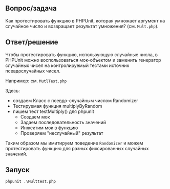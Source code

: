 ## Вопрос/задача

Как протестировать функцию в PHPUnit, которая умножает аргумент на случайное число 
и возвращает результат умножения? (см. ``Mult.php``).

##  Ответ/решение

Чтобы протестировать функцию, использующую случайные числа, 
в PHPUnit можно воспользоваться мок-объектом и заменить генератор случайных 
чисел на контролируемый тестами источник псевдослучайных чисел.

Например:
см. ``MutlTest.php``

Здесь:  
- создаем Класс с псевдо-случайным числом Randomizer
- Тестируемая функция multiplyByRandom 
- пишем тест testMultiply() для phpunit
  - Создаем мок
  - Задаем последовательность значений
  - Инжектим мок в функцию  
  - Проверяем "неслучайный" результат

Таким образом мы имитируем поведение ``Randomizer`` и можем протестировать 
функцию для разных фиксированных случайных значений.

## Запуск
```
phpunit .\Multtest.php
```